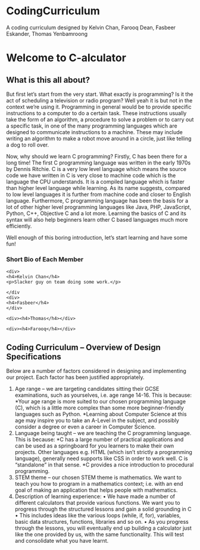 # CodingCurriculum
A coding curriculum designed by Kelvin Chan, Farooq Dean, Fasbeer Eskander, Thomas Yenbamroong

<h1>Welcome to C-alculator </h1>

<h2>What is this all about?</h2>

<p>But first let’s start from the very start. What exactly is programming? Is it the act of scheduling a television or radio program? Well yeah it is but not in the context we’re using it. Programming in general would be to provide specific instructions to a computer to do a certain task. These instructions usually take the form of an algorithm, a procedure to solve a problem or to carry out a specific task, in one of the many programming languages which are designed to communicate instructions to a machine. These may include writing an algorithm to make a robot move around in a circle, just like telling a dog to roll over.
</p>

<p>
Now, why should we learn C programming? Firstly, C has been there for a long time! The first C programming language was written in the early 1970s by Dennis Ritchie. C is a very low level language which means the source code we have written in C is very close to machine code which is the language the CPU understands.  It is a compiled language which is faster than higher level language while learning. As its name suggests, compared to low level languages it is further from machine code and closer to English language. Furthermore, C programming language has been the basis for a lot of other higher level programming languages like Java, PHP, JavaScript, Python, C++, Objective C and a lot more. Learning the basics of C and its syntax will also help beginners learn other C based languages much more efficiently. 

Well enough of this boring introduction, let’s start learning and have some fun!
</p>

<div>
    <h3> Short Bio of Each Member </h3>

    <div>
    <h4>Kelvin Chan</h4>
    <p>Slacker guy on team doing some work.</p>

    </div
    <div>
    <h4>Fasbeer</h4>
    </div>

    <div><h4>Thomas</h4></div>

    <div><h4>Farooq</h4></div>

</div>


<h2>Coding Curriculum – Overview of Design Specifications</h2>

Below are a number of factors considered in designing and implementing our project. Each factor has been justified appropriately.

1. Age range – we are targeting candidates sitting their GCSE examinations, such as yourselves, i.e. age range 14-16. This is because:
  *Your age range is more suited to our chosen programming language (C), which is a little more complex than some more beginner-friendly languages such as Python. 
  *Learning about Computer Science at this age may inspire you to take an A-Level in the subject, and possibly consider a degree or even a career in Computer Science.
2. Language being taught – we are teaching the C programming language. This is because:
  *C has a large number of practical applications and can be used as a springboard for you learners to make their own projects. Other languages e.g. HTML (which isn’t strictly a programming language), generally need supports like CSS in order to work well. C is “standalone” in that sense.
  *C provides a nice introduction to procedural programming.
3.	STEM theme – our chosen STEM theme is mathematics. We want to teach you how to program in a mathematics context; i.e. with an end goal of making an application that helps people with mathematics.
4.	Description of learning experience:
•	We have made a number of different calculators that provide various functions. We want you to progress through the structured lessons and gain a solid grounding in C
•	This includes ideas like the various loops (while, if, for), variables, basic data structures, functions, libraries and so on.
•	As you progress through the lessons, you will eventually end up building a calculator just like the one provided by us, with the same functionality. This will test and consolidate what you have learnt. 
